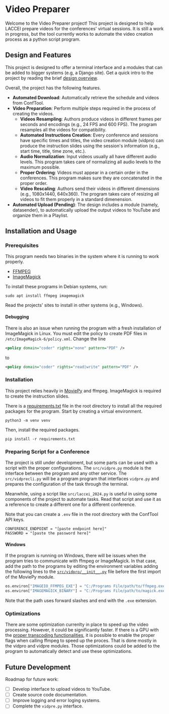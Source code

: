 # Video Preparer

Welcome to the Video Preparer project! This project is designed to help LACCEI prepare videos for the conferences' virtual sessions. It is still a work in progress, but the tool currently works to automate the video creation process as a python script program. 

## Design and Features

This project is designed to offer a terminal interface and a modules that can be added to bigger systems (e.g, a Django site). Get a quick intro to the project by reading the brief [design overview](design/design.md).

Overall, the project has the following features.
- **Automated Download**: Automatically retrieve the schedule and videos from ConfTool.
- **Video Preparation**: Perform multiple steps required in the process of creating the videos.
  - **Videos Resampling**: Authors produce videos in different frames per seconds and encodings (e.g., 24 FPS and 600 FPS). The program resamples all the videos for compatibility.
  - **Automated Instructions Creation**: Every conference and sessions have specific times and titles, the video creation module (vidpro) can produce the instruction slides using the session's information (e.g., start time, title, time zone, etc.).
  - **Audio Normalization**: Input videos usually all have different audio levels. This program takes care of normalizing all audio levels to the maximum possible.
  - **Proper Ordering**: Videos must appear in a certain order in the conferences. This program makes sure they are concatenated in the proper order.
  - **Video Rescaling**: Authors send their videos in different dimensions (e.g., 1080x1440, 640x360). The program takes care of resizing all videos to fit them properly in a standard dimenension.
- **Automated Upload (Pending)**: The design includes a module (namely, datasender), to automatically upload the output videos to YouTube and organize them in a Playlist.

## Installation and Usage

### Prerequisites
This program needs two binaries in the system where it is running to work properly.
- [FFMPEG](https://ffmpeg.org)
- [ImageMagick](https://imagemagick.org)

To install these programs in Debian systems, run:
```
sudo apt install ffmpeg imagemagick
```

Read the projects' sites to install in other systems (e.g., Windows).

#### Debugging
There is also an issue when running the program with a fresh installation of ImageMagick in Linux. You must edit the policy to create PDF files in `/etc/ImageMagick-6/policy.xml`. Change the line
```xml
<policy domain="coder" rights="none" pattern="PDF" />
```
to
```xml
<policy domain="coder" rights="read|write" pattern="PDF" />
```

### Installation

This project relies heavily in [MoviePy](https://zulko.github.io/moviepy/) and ffmpeg. ImageMagick is required to create the instruction slides.

There is a [requirements.txt](requirements.txt) file in the root directory to install all the required packages for the program. Start by creating a virtual environment.
```
python3 -m venv venv
```

Then, install the required packages.
```
pip install -r requirements.txt
```

### Preparing Script for a Conference

The project is still under development, but some parts can be used with a script with the proper configurations. The `src/vidpre.py` module is the interface between the program and any other service. The `src/vidprecli.py` will be a program program that interfaces `vidpre.py` and prepares the configuration of the task through the terminal.

Meanwhile, using a script like `src/laccei_2024.py` is useful in using some components of the project to automate tasks. Read that script and use it as a reference to create a different one for a different conference.

Note that you can create a `.env` file in the root directory with the ConfTool API keys.
```
CONFERENCE_ENDPOINT = "[paste endpoint here]"
PASSWORD = "[paste the password here]"
```

#### Windows

If the program is running on Windows, there will be issues when the program tries to communicate with ffmpeg or ImageMagick. In that case, add the path to the programs by editing the environment variables adding the following lines to the [`src/vidpro/__init__.py`](src/vidpro/__init__.py) file before the first import of the MoviePy module.
```python
os.environ["IMAGEIO_FFMPEG_EXE"] = "C:/Programs File/path/to/ffmpeg.exe"
os.environ["IMAGEMAGICK_BINARY"] = "C:/Programs File/path/to/magick.exe"
```

Note that the path uses forward slashes and end with the `.exe` extension.

### Optimizations

There are some optimization currenlty in place to speed up the video processing. However, it could be significantly faster. If there is a GPU with the [proper transcoding functionalities](https://stackoverflow.com/a/63585334), it is possible to enable the proper flags when calling ffmpeg to speed up the proces. That is done mostly in the vidpro and vidpre modules. Those optimizations could be added to the program to automatically detect and use these optimizations.

## Future Development
Roadmap for future work:
- [ ] Develop interface to upload videos to YouTube.
- [ ] Create source code documentation.
- [ ] Improve logging and error loging systems.
- [ ] Complete the `vidpre.py` interface.
